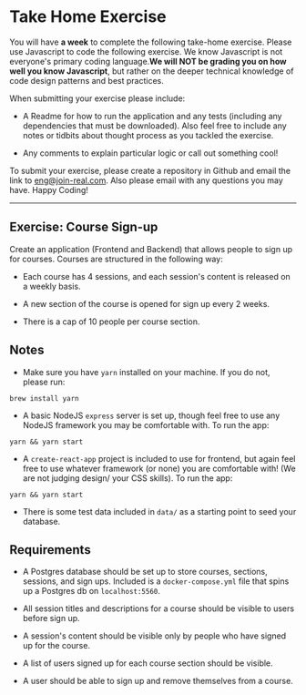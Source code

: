 # Take Home Exercise

You will have **a week** to complete the following take-home exercise. Please use Javascript to code the following exercise. We know Javascript is not everyone's primary coding language.**We will NOT be grading you on how well you know Javascript**, but rather on the deeper technical knowledge of code design patterns and best practices.

When submitting your exercise please include:

- A Readme for how to run the application and any tests (including any dependencies that must be downloaded). Also feel free to include any notes or tidbits about thought process as you tackled the exercise.

- Any comments to explain particular logic or call out something cool!

To submit your exercise, please create a repository in Github and email the link to [eng@join-real.com](mailto:eng@join-real.com). Also please email with any questions you may have. Happy Coding!

---

## Exercise: Course Sign-up

Create an application (Frontend and Backend) that allows people to sign up for courses. Courses are structured in the following way:

- Each course has 4 sessions, and each session's content is released on a weekly basis.

- A new section of the course is opened for sign up every 2 weeks.

- There is a cap of 10 people per course section.

## Notes
- Make sure you have `yarn` installed on your machine. If you do not, please run:
```
brew install yarn
```

- A basic NodeJS `express` server is set up, though feel free to use any NodeJS framework you may be comfortable with. To run the app:

```
yarn && yarn start
```

- A `create-react-app` project is included to use for frontend, but again feel free to use whatever framework (or none) you are comfortable with! (We are not judging design/ your CSS skills). To run the app:

```
yarn && yarn start
```

- There is some test data included in `data/` as a starting point to seed your database.

## Requirements

- A Postgres database should be set up to store courses, sections, sessions, and sign ups. Included is a `docker-compose.yml` file that spins up a Postgres db on `localhost:5560`.

- All session titles and descriptions for a course should be visible to users before sign up.

- A session's content should be visible only by people who have signed up for the course.

- A list of users signed up for each course section should be visible.

- A user should be able to sign up and remove themselves from a course.
